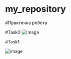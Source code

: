 # my_repository


#Практична робота


#Task0
![image](https://user-images.githubusercontent.com/86946385/125050270-81b33680-e0aa-11eb-9e87-9d964bd3864a.png)


#Task1



![image](https://user-images.githubusercontent.com/86946385/125115537-2017ba00-e0f4-11eb-9137-955ad859cbea.png)


 
